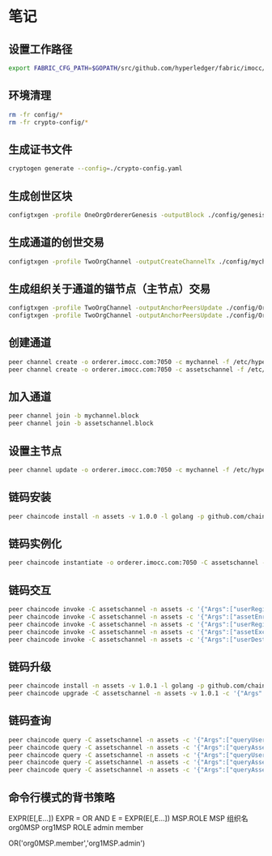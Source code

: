 # 笔记

## 设置工作路径
``` bash
export FABRIC_CFG_PATH=$GOPATH/src/github.com/hyperledger/fabric/imocc/deploy
```

## 环境清理
``` bash
rm -fr config/*
rm -fr crypto-config/*
```

## 生成证书文件
``` bash
cryptogen generate --config=./crypto-config.yaml
```

## 生成创世区块
``` bash
configtxgen -profile OneOrgOrdererGenesis -outputBlock ./config/genesis.block
```

## 生成通道的创世交易
``` bash
configtxgen -profile TwoOrgChannel -outputCreateChannelTx ./config/mychannel.tx -channelID mychannel
```

## 生成组织关于通道的锚节点（主节点）交易
``` bash
configtxgen -profile TwoOrgChannel -outputAnchorPeersUpdate ./config/Org0MSPanchors.tx -channelID mychannel -asOrg Org0MSP
configtxgen -profile TwoOrgChannel -outputAnchorPeersUpdate ./config/Org1MSPanchors.tx -channelID mychannel -asOrg Org1MSP
```

## 创建通道
``` bash
peer channel create -o orderer.imocc.com:7050 -c mychannel -f /etc/hyperledger/config/mychannel.tx
peer channel create -o orderer.imocc.com:7050 -c assetschannel -f /etc/hyperledger/config/assetschannel.tx
```

## 加入通道
``` bash
peer channel join -b mychannel.block
peer channel join -b assetschannel.block
```

## 设置主节点
``` bash
peer channel update -o orderer.imocc.com:7050 -c mychannel -f /etc/hyperledger/config/Org1MSPanchors.tx
```

## 链码安装
``` bash
peer chaincode install -n assets -v 1.0.0 -l golang -p github.com/chaincode/assetsExchange
```

## 链码实例化
``` bash
peer chaincode instantiate -o orderer.imocc.com:7050 -C assetschannel -n assets -l golang -v 1.0.0 -c '{"Args":["init"]}'
```

## 链码交互
``` bash
peer chaincode invoke -C assetschannel -n assets -c '{"Args":["userRegister", "user1", "user1"]}'
peer chaincode invoke -C assetschannel -n assets -c '{"Args":["assetEnroll", "asset1", "asset1", "metadata", "user1"]}'
peer chaincode invoke -C assetschannel -n assets -c '{"Args":["userRegister", "user2", "user2"]}'
peer chaincode invoke -C assetschannel -n assets -c '{"Args":["assetExchange", "user1", "asset1", "user2"]}'
peer chaincode invoke -C assetschannel -n assets -c '{"Args":["userDestroy", "user1"]}'
```

## 链码升级
``` bash
peer chaincode install -n assets -v 1.0.1 -l golang -p github.com/chaincode/assetsExchange
peer chaincode upgrade -C assetschannel -n assets -v 1.0.1 -c '{"Args":[""]}'
```



## 链码查询
``` bash
peer chaincode query -C assetschannel -n assets -c '{"Args":["queryUser", "user1"]}'
peer chaincode query -C assetschannel -n assets -c '{"Args":["queryAsset", "asset1"]}'
peer chaincode query -C assetschannel -n assets -c '{"Args":["queryUser", "user2"]}'
peer chaincode query -C assetschannel -n assets -c '{"Args":["queryAssetHistory", "asset1"]}'
peer chaincode query -C assetschannel -n assets -c '{"Args":["queryAssetHistory", "asset1", "all"]}'
```

## 命令行模式的背书策略

EXPR(E[,E...])
EXPR = OR AND
E = EXPR(E[,E...])
MSP.ROLE
MSP 组织名 org0MSP org1MSP
ROLE admin member

OR('org0MSP.member','org1MSP.admin')
